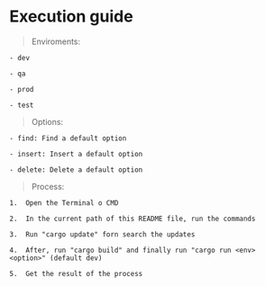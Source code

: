 # Execution guide

> Enviroments:
````
- dev

- qa

- prod

- test

````

> Options:
````
- find: Find a default option

- insert: Insert a default option

- delete: Delete a default option

````

> Process:
````
1.	Open the Terminal o CMD

2.	In the current path of this README file, run the commands

3.	Run "cargo update" forn search the updates

4.	After, run "cargo build" and finally run "cargo run <env> <option>" (default dev)

5.	Get the result of the process
````